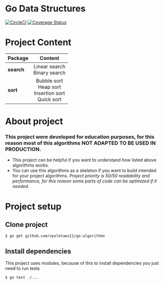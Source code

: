 # Go Data Structures
[![CircleCI](https://circleci.com/gh/vpoletaev11/go-algorithms.svg?style=svg)](https://circleci.com/gh/vpoletaev11/go-algorithms)
[![Coverage Status](https://coveralls.io/repos/github/vpoletaev11/go-algorithms/badge.svg?branch=master)](https://coveralls.io/github/vpoletaev11/go-algorithms?branch=master)


# Project Content
| Package    | Content                                                     |
| -----------|:-----------------------------------------------------------:|
| **search** | Linear search<br/>Binary search                             |
| **sort**   | Bubble sort<br/>Heap sort<br/>Insertion sort<br/>Quick sort |


# About project
### This project were developed for education purposes, for this reason most of this algorithms NOT ADAPTED TO BE USED IN PRODUCTION.
* This project can be helpful if you want to understand how listed above algorithms works.
* You can use this algorithms as a skeleton if you want to build intended for your project algorithms. *Project priority is 50/50 readability and performance, for this reason some parts of code can be optimized if it needed.*

# Project setup
## Clone project
```shell
$ go get github.com/vpoletaev11/go-algorithms
```
## Install dependencies
This project uses modules, because of this to install dependencies you just need to run tests
```shell
$ go test ./...
```